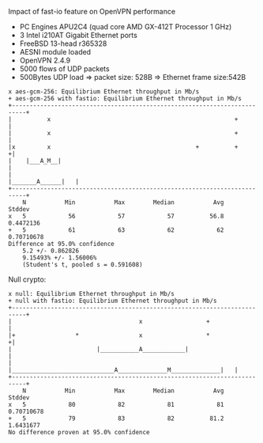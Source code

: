 Impact of fast-io feature on OpenVPN performance
  - PC Engines APU2C4 (quad core AMD GX-412T Processor 1 GHz)
  - 3 Intel i210AT Gigabit Ethernet ports
  - FreeBSD 13-head r365328
  - AESNI module loaded
  - OpenVPN 2.4.9
  - 5000 flows of UDP packets
  - 500Bytes UDP load => packet size: 528B => Ethernet frame size:542B

```
x aes-gcm-256: Equilibrium Ethernet throughput in Mb/s
+ aes-gcm-256 with fastio: Equilibrium Ethernet throughput in Mb/s
+--------------------------------------------------------------------------+
|          x                                                    +          |
|          x                                                    +          |
|x         x                                         +          +         +|
|    |___A_M__|                                                            |
|                                                       |_______A______|   |
+--------------------------------------------------------------------------+
    N           Min           Max        Median           Avg        Stddev
x   5            56            57            57          56.8     0.4472136
+   5            61            63            62            62    0.70710678
Difference at 95.0% confidence
	5.2 +/- 0.862826
	9.15493% +/- 1.56006%
	(Student's t, pooled s = 0.591608)
```

Null crypto:

```
x null: Equilibrium Ethernet throughput in Mb/s
+ null with fastio: Equilibrium Ethernet throughput in Mb/s
+--------------------------------------------------------------------------+
|                                    x                  +                  |
|+                 *                 x                  *                 +|
|                        |___________A____________|                        |
|          |_____________________________A______________M______________|   |
+--------------------------------------------------------------------------+
    N           Min           Max        Median           Avg        Stddev
x   5            80            82            81            81    0.70710678
+   5            79            83            82          81.2     1.6431677
No difference proven at 95.0% confidence
```
